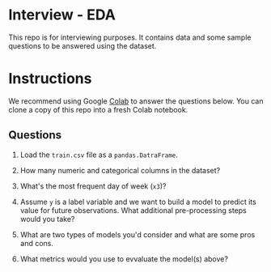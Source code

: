 # Interview - EDA

This repo is for interviewing purposes. It contains data and some sample questions
to be answered using the dataset.

# Instructions

We recommend using Google [Colab](https://colab.research.google.com/) to answer the questions below. You can clone a copy of this
repo into a fresh Colab notebook.

## Questions

1. Load the `train.csv` file as a `pandas.DatraFrame`.

2. How many numeric and categorical columns in the dataset?

3. What's the most frequent day of week (`x3`)?

4. Assume `y` is a label variable and we want to build a model to predict its value for future observations. What additional pre-processing steps would you take?

5. What are two types of models you'd consider and what are
   some pros and cons.

6. What metrics would you use to evvaluate the model(s) above?
